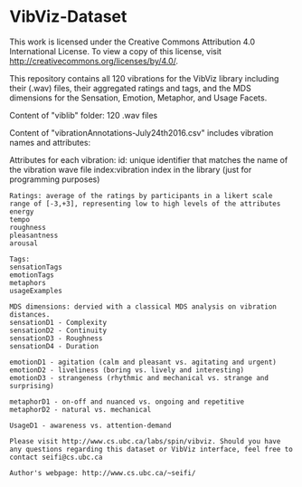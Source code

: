 # VibViz-Dataset
This work is licensed under the Creative Commons Attribution 4.0 International License. To view a copy of this license, visit http://creativecommons.org/licenses/by/4.0/.

This repository contains all 120 vibrations for the VibViz library including their (.wav) files, their aggregated ratings and tags, and the MDS dimensions for the Sensation, Emotion, Metaphor, and Usage Facets.

 Content of "viblib" folder: 120 .wav files
 
 Content of "vibrationAnnotations-July24th2016.csv" includes vibration names and attributes:

Attributes for each vibration:
	id: unique identifier that matches the name of the vibration wave file
	index:vibration index in the library (just for programming purposes)  

	Ratings: average of the ratings by participants in a likert scale range of [-3,+3], representing low to high levels of the attributes
	energy
	tempo
	roughness
	pleasantness
	arousal

	Tags:
	sensationTags
	emotionTags
	metaphors
	usageExamples
	
	MDS dimensions: dervied with a classical MDS analysis on vibration distances.
	sensationD1 - Complexity
	sensationD2 - Continuity
	sensationD3 - Roughness
	sensationD4 - Duration
	
	emotionD1 - agitation (calm and pleasant vs. agitating and urgent)
	emotionD2 - liveliness (boring vs. lively and interesting)
	emotionD3 - strangeness (rhythmic and mechanical vs. strange and surprising)
	
	metaphorD1 - on-off and nuanced vs. ongoing and repetitive
	metaphorD2 - natural vs. mechanical
	
	UsageD1 - awareness vs. attention-demand
	
	Please visit http://www.cs.ubc.ca/labs/spin/vibviz. Should you have any questions regarding this dataset or VibViz interface, feel free to contact seifi@cs.ubc.ca 
	
	Author's webpage: http://www.cs.ubc.ca/~seifi/
	
	
	
	
